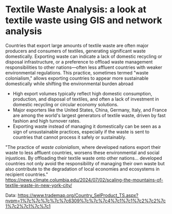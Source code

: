 # Textile Waste Analysis: a look at textile waste using GIS and network analysis   

Countries that export large amounts of textile waste are often major producers and consumers of textiles, generating significant waste domestically. Exporting waste can indicate a lack of domestic recycling or disposal infrastructure, or a preference to offload waste management responsibilities to other nations—often less affluent countries with weaker environmental regulations. This practice, sometimes termed "waste colonialism," allows exporting countries to appear more sustainable domestically while shifting the environmental burden abroad

* High export volumes typically reflect high domestic consumption, production, and disposal of textiles, and often a lack of investment in domestic recycling or circular economy solutions.
* Major exporters like the United States, China, Germany, Italy, and France are among the world's largest generators of textile waste, driven by fast fashion and high turnover rates.
* Exporting waste instead of managing it domestically can be seen as a sign of unsustainable practices, especially if the waste is sent to countries that cannot process it safely or sustainably.

"The practice of *waste colonialism*, where developed nations export their waste to less affluent countries, worsens these environmental and social injustices. By offloading their textile waste onto other nations... developed countries not only avoid the responsibility of managing their own waste but also contribute to the degradation of local economies and ecosystems in recipient countries."  https://news.climate.columbia.edu/2024/07/02/scaling-the-mountains-of-textile-waste-in-new-york-city/  

Data: https://www.trademap.org/Country_SelProduct_TS.aspx?nvpm=1%7c%7c%7c%7c%7c6309%7c%7c%7c4%7c1%7c1%7c2%7c2%7c1%7c2%7c1%7c%7c1
